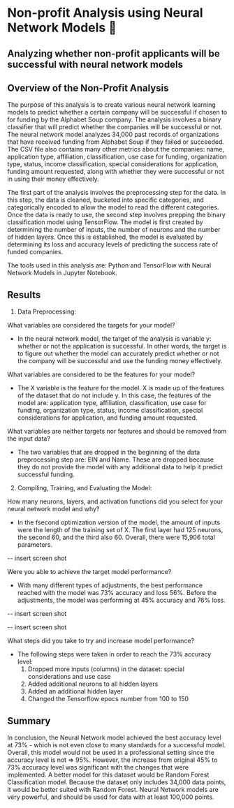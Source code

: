 # Non-profit Analysis using Neural Network Models :brain:
## Analyzing whether non-profit applicants will be successful with neural network models

## Overview of the Non-Profit Analysis

The purpose of this analysis is to create various neural network learning models to predict whether a certain company will be successful if chosen to for funding by the Alphabet Soup company. The analysis involves a binary classifier that will predict whether the companies will be successful or not. The neural network model analyzes 34,000 past records of organizations that have received funding from Alphabet Soup if they failed or succeeded. The CSV file also contains many other metrics about the companies: name, application type, affiliation, classification, use case for funding, organization type, status, income classification, special considerations for application, funding amount requested, along with whether they were successful or not in using their money effectively. 

The first part of the analysis involves the preprocessing step for the data. In this step, the data is cleaned, bucketed into specific categories,  and  categorically encoded to allow the model to read the different categories. Once the data is ready to use, the second step involves prepping the binary classification model using TensorFlow. The model is first created by determining the number of inputs, the number of neurons and the number of hidden layers. Once this is established, the model is evaluated by determining its loss and accuracy levels of predicting the success rate of funded companies. 

The tools used in this analysis are: Python and TensorFlow with Neural Network Models in Jupyter Notebook. 

## Results 

1. Data Preprocessing:

What variables are considered the targets for your model? 
- In the neural network model, the target of the analysis is variable y: whether or not the application is successful. In other words, the target is to figure out whether the model can accurately predict whether or not the company will be successful and use the funding money effectively. 

What variables are considered to be the features for your model? 
- The X variable is the feature for the model. X is made up of the features of the dataset that do not include y. In this case, the features of the model are: application type, affiliation, classification, use case for funding, organization type, status, income classification, special considerations for application, and funding amount requested. 

What variables are neither targets nor features and should be removed from the input data? 
- The two variables that are dropped in the beginning of the data preprocessing step are: EIN and Name. These are dropped because they do not provide the model with any additional data to help it predict successful funding. 

2. Compiling, Training, and Evaluating the Model: 


How many neurons, layers, and activation functions did you select for your neural network model and why? 
- In the fsecond optimization version of the model, the amount of inputs were the length of the training set of X. The first layer had 125 neurons, the second 60, and the third also 60. Overall, there were 15,906 total parameters. 

-- insert screen shot

Were you able to achieve the target model performance? 
- With many different types of adjustments, the best performance reached with the model was 73% accuracy and loss 56%. Before the adjustments, the model was performing at 45% accuracy and 76% loss. 

-- insert screen shot

-- insert screen shot

What steps did you take to try and increase model performance? 
- The following steps were taken in order to reach the 73% accuracy level: 
    1. Dropped more inputs (columns) in the dataset: special considerations and use case 
    2. Added additional neurons to all hidden layers 
    3. Added an additional hidden layer
    4. Changed the Tensorflow epocs number from 100 to 150


## Summary 

In conclusion, the Neural Network model achieved the best accuracy level at 73% - which is not even close to many standards for a successful model. Overall, this model would not be used in a professional setting since the accuracy level is not => 95%. However, the increase from original 45% to 73% accuracy level was significant with the changes that were implemented. A better model for this dataset would be Random Forest Classification model. Because the dataset only includes   34,000 data points, it would be better suited with Random Forest. Neural Network models are very powerful, and should be used for data with at least 100,000 points. 
